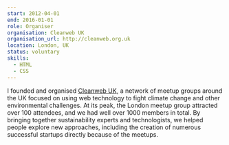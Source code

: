 ```yaml
---
start: 2012-04-01
end: 2016-01-01
role: Organiser
organisation: Cleanweb UK
organisation_url: http://cleanweb.org.uk
location: London, UK
status: voluntary
skills:
  - HTML
  - CSS
---
```

I founded and organised [Cleanweb UK](http://cleanweb.org.uk), a network of meetup groups around the UK focused on using web technology to fight climate change and other environmental challenges. At its peak, the London meetup group attracted over 100 attendees, and we had well over 1000 members in total. By bringing together sustainability experts and technologists, we helped people explore new approaches, including the creation of numerous successful startups directly because of the meetups.
